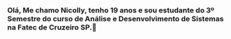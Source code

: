 ### Olá, Me chamo Nicolly, tenho 19 anos e sou estudante do 3º Semestre do curso de Análise e Desenvolvimento de Sistemas na Fatec de Cruzeiro SP.👋

